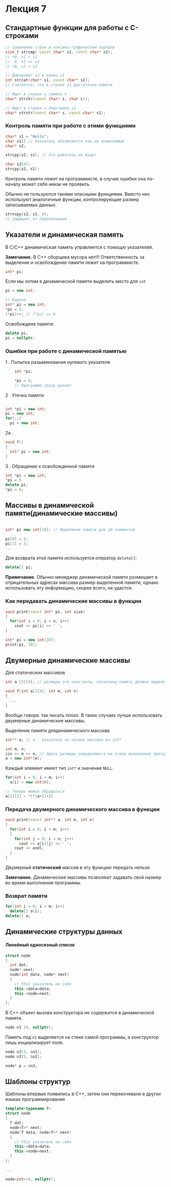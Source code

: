 # Лекция 7

## Стандартные функции для работы с C-строками

```cpp
// Сравнение строк в лексико-графическом порядке
size_t strcmp( const char* s1, const char* s2);
// <0, s1 < s2
//  0, s1 == s2
// >0, s1 > s2

// Добавляет s2 в конец s1
int strcat(char* s1, const char* s2);
// Считается, что в строке s1 достаточно памяти

// Ищет в строке s символ с
char* strchr(const char* s, char c));

// Ищет в строке s подстроку s1
char* strstr(const char* s, const char* s1);
```

### Контроль памяти при работе с этими функциями

```cpp
char* s1 = "Hello";
char s1[] // Указатель объявляется как не исменяемый
char* s2;

strcpy(s2, s1); // Это работать не будет

char s2[4];
strcpy(s2, s1);
```

Контроль памяти лежит на программисте, в случае ошибки она  по-началу может себя никак не проявить.

Обычно не пользуются такими опасными функциями. Вместо них используют аналогичные функции, контролирующие размер записываемых данных.

```cpp
strncpy(s2, s1, 4);
// Защищает от переполнения
```


## Указатели и динамическая память

В C/С++ динамическая память управляется с помощю указателей.

**Замечание.** В С++ сборщика мусора нет!!! Ответственность за выделение и освобождение памяти лежит на программисте.

```cpp
int* pi;
```

Если мы хотим в динамической памяти выделить место для `int`

```cpp
pi = new int;

// Короче
int* pi = new int;
*pi = 5;
(*pi)++; // (*pi) == 6
```

Освобождене памяти:

```cpp
delete pi;
pi = nullptr;
```

### Ошибки при работе с динамической памятью

1 . Попытка разыменования нулевого указателя

```cpp
	int *pi;

	*pi = 5;
	// Программа сразу рухнет
```

2 . Утечка памяти

```cpp

int *pi = new int;
pi = new int;
for(;;)
  pi = new int;
```

2a .

```cpp
void f()
{
  int* pi = new int;
}
```

3 . Обращение к освобожденной памяти

```cpp
int *pi = new int;
*pi = 5
delete pi;
*pi = 6;
```

## Массивы в динамической памяти(динамические массивы)

```cpp

int* pi new int[10]; // Выделение памяти для 10 элементов

pi[0] = 5;
pi[1] = 3;
...
```

Для возврата этой памяти используется оператор `delete[]`:

```cpp
delete[] pi;
```

**Примечание.** Обычно менеджер динамической памяти размещает в отрицательных адресах массива размер выделенной памяти, однако использовать эту информацию, скорее всего, не удастся.


### Как передавать динамические массивы в функции

```cpp
void print(const int* pi, int size)
{
  for(int i = 0; i < n, i++)
    cout << pi[i] << ' ';
}

int* pi = new int[10];
print(pi, 10);
```

## Двумерные динамические массивы 


Для статических массивов

```cpp
int a [3][4]; // размеры это константы, поскольку память должна выделяться на этапе компиляции

void f(int a[][4], int m, int n)
{
  ...
}
```

Вообще говоря. так писать плохо. В таких случаях лучше использовать двумерные динамические массивы.

Выделение памяти длядинамического массива

```cpp
int** a; // a - указатель на начало массива из int*

int m, n;
cin >> m >> n; // Здесь размеры определяются на этапе выполнения программы
a = new int*[m];
```

Каждый элемент имеет тип `int*`  и значение `NULL`.

```cpp
for(int i = 0; i < m; i++)
  a[i] = new int[n];

// Теперь можно обращаться
a[1][2] ~ *(*(a+1)+2)
```

### Передача двумерного динамического массива в функции

```cpp
void print(const int** a, int m, int n)
{
  for(int i = 0; i < m; i++)
  {
    for(int j = 0; i < n; j++)
      cout << a[i][j] << ' ';
    cout << endl;
  }
}
```

Двумерный **статический** массив в эту функцию передать нельзя.


**Замечание.** Динамические массивы позволяют задавать свой назмер во время выполнения программы.


### Возврат памяти

```cpp
for(int i = 0; i < m; i++)
  delete[] a[i];
delete[] a;
```

## Динамические структуры данных

#### Линейный односязный список

```cpp
struct node
{
  int dat;
  node* next;
  node(int data, node* next)
  {
    // this указатель на себя
    this->data=data;
    this->node=next;
  }
};
```
В С++ объект вызова конструктора не содержится в динамической памяти.

```cpp
node n1 (4, nullptr);
```

Память под `n1` выделяется на стеке самой программы, а конструктор лишь инциализирует поля.

```cpp
node n2(3, &n1);
node n3(5, &n2);

node* p = &n3;
```

## Шаблоны структур

Шаблоны впервые появились в C++, затем они перекочевали в  других языках программирования

```cpp
template<typename T>
struct node
{
  T dat;
  node<T>* next;
  node(T data, node<T>* next)
  {
    // this указатель на себя
    this->data=data;
    this->node=next;
  }
};

...

node<int>(4, nullptr);
```


